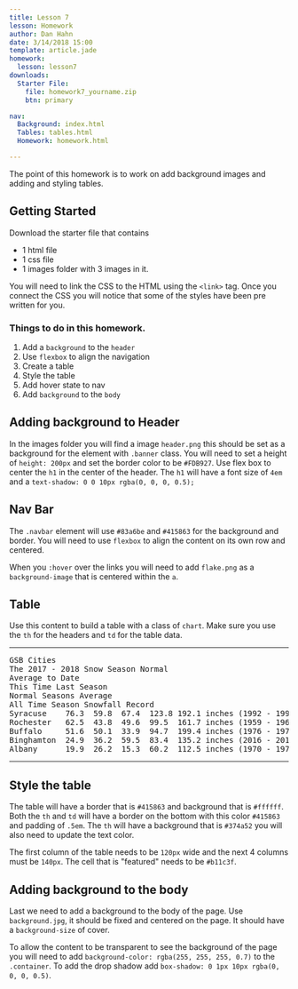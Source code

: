 ```yaml
---
title: Lesson 7
lesson: Homework
author: Dan Hahn
date: 3/14/2018 15:00
template: article.jade
homework:
  lesson: lesson7
downloads:
  Starter File:
    file: homework7_yourname.zip
    btn: primary

nav:
  Background: index.html
  Tables: tables.html
  Homework: homework.html

---
```


The point of this homework is to work on add background images and adding and styling tables.

## Getting Started

Download the starter file that contains 

* 1 html file
* 1 css file
* 1 images folder with 3 images in it.

You will need to link the CSS to the HTML using the `<link>` tag.  Once you connect the CSS you will notice that some of the styles have been pre written for you. 

### Things to do in this homework.

1. Add a `background` to the `header`
2. Use `flexbox` to align the navigation
3. Create a table
4. Style the table
5. Add hover state to nav
6. Add `background` to the `body`

## Adding background to Header

In the images folder you will find a image `header.png` this should be set as a background for the element with `.banner` class.  You will need to set a height of `height: 200px` and set the border color to be `#FDB927`.  Use flex box to center the `h1` in the center of the header.  The `h1` will have a font size of `4em` and a `text-shadow: 0 0 10px rgba(0, 0, 0, 0.5);`

## Nav Bar

The `.navbar` element will use `#83a6be` and `#415863` for the background and border.  You will need to use `flexbox` to align the content on its own row and centered.

When you `:hover` over the links you will need to add `flake.png` as a `background-image` that is centered within the `a`.

## Table

Use this content to build a table with a class of `chart`.  Make sure you use the `th` for the headers and `td` for the table data. 

---

<pre>
GSB Cities
The 2017 - 2018 Snow Season Normal 
Average to Date 
This Time Last Season 
Normal Seasons Average 
All Time Season Snowfall Record
Syracuse    76.3  59.8  67.4  123.8 192.1 inches (1992 - 1993)
Rochester   62.5  43.8  49.6  99.5  161.7 inches (1959 - 1960)
Buffalo     51.6  50.1  33.9  94.7  199.4 inches (1976 - 1977)
Binghamton  24.9  36.2  59.5  83.4  135.2 inches (2016 - 2017)
Albany      19.9  26.2  15.3  60.2  112.5 inches (1970 - 1971)
</pre>

---

## Style the table

The table will have a border that is `#415863` and background that is `#ffffff`.  Both the `th` and `td` will have a border on the bottom with this color `#415863` and padding of `.5em`.   The `th` will have a background that is `#374a52` you will also need to update the text color.  

The first column of the table needs to be `120px` wide and the next 4 columns must be `140px`.  The cell that is "featured" needs to be `#b11c3f`.

## Adding background to the body

Last we need to add a background to the body of the page.  Use `background.jpg`, it should be fixed and centered on the page.  It should have a `background-size` of cover.

To allow the content to be transparent to see the background of the page you will need to add `background-color: rgba(255, 255, 255, 0.7)` to the `.container`.  To add the drop shadow add `box-shadow: 0 1px 10px rgba(0, 0, 0, 0.5)`.
